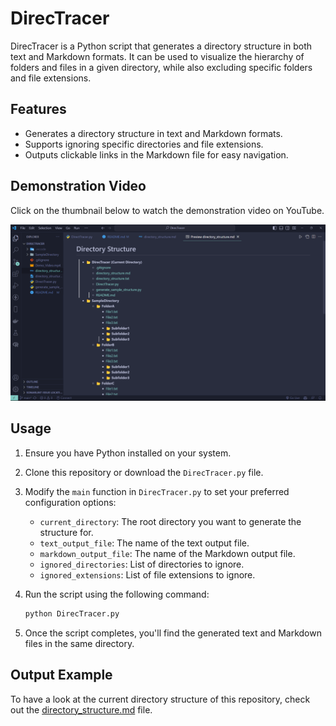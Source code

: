 # DirecTracer

DirecTracer is a Python script that generates a directory structure in both text and Markdown formats. It can be used to visualize the hierarchy of folders and files in a given directory, while also excluding specific folders and file extensions.

## Features

- Generates a directory structure in text and Markdown formats.
- Supports ignoring specific directories and file extensions.
- Outputs clickable links in the Markdown file for easy navigation.

## Demonstration Video

Click on the thumbnail below to watch the demonstration video on YouTube.

[![DirecTracer](./thumbnail.png)](https://youtu.be/FqMauKiTvVs?si=FJlBiQBwpZb7_IPm)

## Usage

1. Ensure you have Python installed on your system.

2. Clone this repository or download the `DirecTracer.py` file.

3. Modify the `main` function in `DirecTracer.py` to set your preferred configuration options:

   - `current_directory`: The root directory you want to generate the structure for.
   - `text_output_file`: The name of the text output file.
   - `markdown_output_file`: The name of the Markdown output file.
   - `ignored_directories`: List of directories to ignore.
   - `ignored_extensions`: List of file extensions to ignore.

4. Run the script using the following command:

   ```bash
   python DirecTracer.py
   ```

5. Once the script completes, you'll find the generated text and Markdown files in the same directory.

## Output Example

To have a look at the current directory structure of this repository, check out the [directory_structure.md](./directory_structure.md) file.
